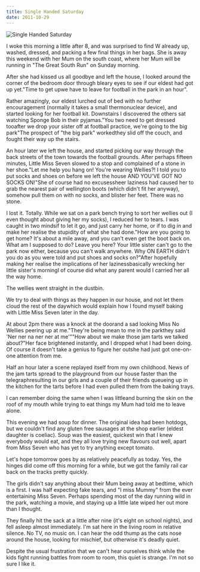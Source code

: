 ```yaml
---
title: Single Handed Saturday
date: 2011-10-29
---
```


![Single Handed Saturday](https://source.unsplash.com/-m88z7ily-w/1600x900)

I woke this morning a little after 8, and was surprised to find W already up, washed, dressed, and packing a few final things in her bags. She is away this weekend with her Mum on the south coast, where her Mum will be running in "The Great South Run" on Sunday morning.

After she had kissed us all goodbye and left the house, I looked around the corner of the bedroom door through bleary eyes to see if our eldest had got up yet."Time to get upwe have to leave for football in the park in an hour".

Rather amazingly, our eldest lurched out of bed with no further encouragement (normally it takes a small thermonuclear device), and started looking for her football kit. Downstairs I discovered the others sat watching Sponge Bob in their pyjamas."You two need to get dressed tooafter we drop your sister off at football practice, we're going to the big park"The prospect of "the big park" workedthey slid off the couch, and fought their way up the stairs.

An hour later we left the house, and started picking our way through the back streets of the town towards the football grounds. After perhaps fifteen minutes, Little Miss Seven slowed to a stop and complained of a stone in her shoe."Let me help you hang on! You're wearing Wellies?! I told you to put socks and shoes on before we left the house AND YOU'VE GOT NO SOCKS ON!"She of course had no excusessheer laziness had caused her to grab the nearest pair of wellington boots (which didn't fit her anyway), somehow pull them on with no socks, and blister her feet. There was no stone.

I lost it. Totally. While we sat on a park bench trying to sort her wellies out (I even thought about giving her my socks), I reduced her to tears. I was caught in two mindsif to let it go, and just carry her home, or if to dig in and make her realise the stupidity of what she had done."How are you going to get home? It's about a mile away, and you can't even get the boot back on. What am I supposed to do? Leave you here? Your little sister can't go to the park now either, because you can't walk anywhere. Why ON EARTH didn't you do as you were told and put shoes and socks on?"After hopefully making her realise the implications of her lazinessbasically wrecking her little sister's morningI of course did what any parent would I carried her all the way home.

The wellies went straight in the dustbin.

We try to deal with things as they happen in our house, and not let them cloud the rest of the daywhich would explain how I found myself baking with Little Miss Seven later in the day.

At about 2pm there was a knock at the doorand a sad looking Miss No Wellies peering up at me."They're being mean to me in the parkthey said 'Ner ner na ner ner at me'""How about we make those jam tarts we talked about?"Her face brightened instantly, and I dropped what I had been doing. Of course it doesn't take a genius to figure her outshe had just got one-on-one attention from me.

Half an hour later a scene replayed itself from my own childhood. News of the jam tarts spread to the playground from our house faster than the telegraphresulting in our girls and a couple of their friends queueing up in the kitchen for the tarts before I had even pulled them from the baking trays.

I can remember doing the same when I was littleand burning the skin on the roof of my mouth while trying to eat things my Mum had told me to leave alone.

This evening we had soup for dinner. The original idea had been hotdogs, but we couldn't find any gluten free sausages at the shop earlier (eldest daughter is coeliac). Soup was the easiest, quickest win that I knew everybody would eat, and they all love trying new flavours out well, apart from Miss Seven who has yet to try anything except tomato.

Let's hope tomorrow goes by as relatively peacefully as today. Yes, the hinges did come off this morning for a while, but we got the family rail car back on the tracks pretty quickly.

The girls didn't say anything about their Mum being away at bedtime, which is a first. I was half expecting fake tears, and "I miss Mummy" from the ever entertaining Miss Seven. Perhaps spending most of the day running wild in the park, watching a movie, and staying up a little late wiped her out more than I thought.

They finally hit the sack at a little after nine (it's eight on school nights), and fell asleep almost immediately. I'm sat here in the living room in relative silence. No TV, no music on. I can hear the odd thump as the cats nose around the house, looking for mischief, but otherwise it's deadly quiet.

Despite the usual frustration that we can't hear ourselves think while the kids fight running battles from room to room, this quiet is strange. I'm not so sure I like it.